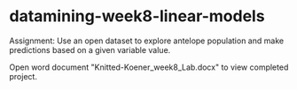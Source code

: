 # datamining-week8-linear-models

Assignment: Use an open dataset to explore antelope population and make predictions based on a given variable value.

Open word document "Knitted-Koener_week8_Lab.docx" to view completed project.
